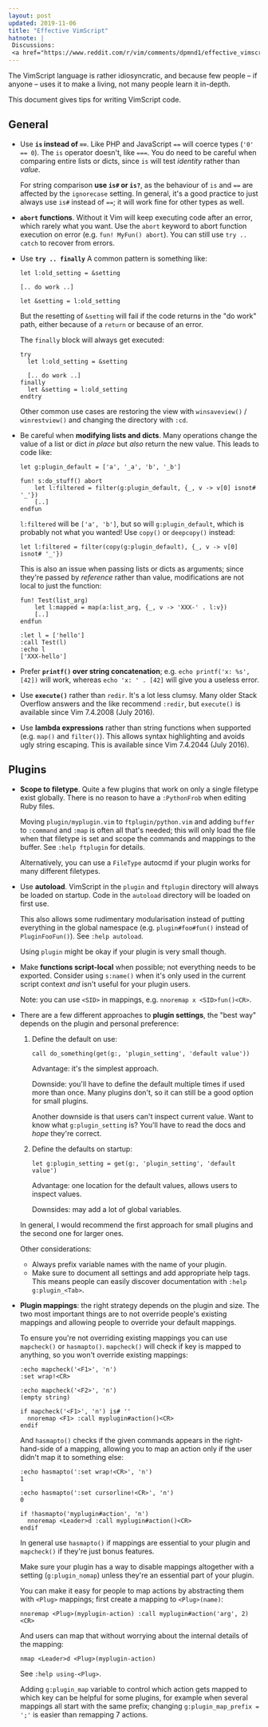 ```yaml
---
layout: post
updated: 2019-11-06
title: "Effective VimScript"
hatnote: |
 Discussions:
 <a href="https://www.reddit.com/r/vim/comments/dpmnd1/effective_vimscript/">/r/vim</a>.
---
```


The VimScript language is rather idiosyncratic, and because few people – if
anyone – uses it to make a living, not many people learn it in-depth.

This document gives tips for writing VimScript code.

General
-------

- Use **`is` instead of `==`**. Like PHP and JavaScript `==` will coerce types
  (`'0' == 0`). The `is` operator doesn't, like `===`. You do need to be careful
  when comparing entire lists or dicts, since `is` will test *identity* rather
  than *value*.

  For string comparison **use `is#` or `is?`**, as the behaviour of `is` and
  `==` are affected by the `ignorecase` setting. In general, it's a good
  practice to just always use `is#` instead of `==`; it will work fine for other
  types as well.

<!-- Controversial, and may not work like I think it did. Comment out for now
     until I have more time to properly investigate.
- Use **explicit variable scope**. `let foo = 1` can refer to `l:foo`, `s:foo`,
  or `g:foo`. You should use explicit scope for the same reason as you should
  always use `var` or `let` in JavaScript.
-->

- **`abort` functions**. Without it Vim will keep executing code after an error,
  which rarely what you want. Use the `abort` keyword to abort function
  execution on error (e.g. `fun! MyFun() abort`). You can still use `try ..
  catch` to recover from errors.

- Use **`try .. finally`** A common pattern is something like:

      let l:old_setting = &setting

      [.. do work ..]

      let &setting = l:old_setting

  But the resetting of `&setting` will fail if the code returns in the "do work"
  path, either because of a `return` or because of an error.

  The `finally` block will always get executed:

      try
        let l:old_setting = &setting

        [.. do work ..]
      finally
        let &setting = l:old_setting
      endtry

  Other common use cases are restoring the view with
  `winsaveview()` / `winrestview()` and changing the directory with `:cd`.

- Be careful when **modifying lists and dicts**. Many operations change the
  value of a list or dict *in place* but *also* return the new value. This leads
  to code like:

      let g:plugin_default = ['a', '_a', 'b', '_b']

      fun! s:do_stuff() abort
          let l:filtered = filter(g:plugin_default, {_, v -> v[0] isnot# '_'})
          [..]
      endfun

  `l:filtered` will be `['a', 'b']`, but so will `g:plugin_default`, which is
  probably not what you wanted! Use `copy()` or `deepcopy()` instead:

      let l:filtered = filter(copy(g:plugin_default), {_, v -> v[0] isnot# '_'})

  This is also an issue when passing lists or dicts as arguments; since they're
  passed by *reference* rather than value, modifications are not local to just
  the function:

      fun! Test(list_arg)
          let l:mapped = map(a:list_arg, {_, v -> 'XXX-' . l:v})
          [..]
      endfun

      :let l = ['hello']
      :call Test(l)
      :echo l
      ['XXX-hello']

- Prefer **`printf()` over string concatenation**; e.g. `echo printf('x: %s',
  [42])` will work, whereas `echo 'x: ' . [42]` will give you a useless error.

- Use **`execute()`** rather than `redir`. It's a lot less clumsy. Many older
  Stack Overflow answers and the like recommend `:redir`, but `execute()` is
  available since Vim 7.4.2008 (July 2016).

- Use **lambda expressions** rather than string functions when supported (e.g.
  `map()` and `filter()`).
  This allows syntax highlighting and avoids ugly string escaping. This is
  available since Vim 7.4.2044 (July 2016).


Plugins
-------

- **Scope to filetype**. Quite a few plugins that work on only a single filetype
  exist globally. There is no reason to have a `:PythonFrob` when editing Ruby
  files.

  Moving `plugin/myplugin.vim` to `ftplugin/python.vim` and adding `buffer` to
  `:command` and `:map` is often all that's needed; this will only load the file
  when that filetype is set and scope the commands and mappings to the buffer.
  See `:help ftplugin` for details.

  Alternatively, you can use a `FileType` autocmd if your plugin works for many
  different filetypes.

- Use **autoload**. VimScript in the `plugin` and `ftplugin` directory will
  always be loaded on startup. Code in the `autoload` directory will be loaded
  on first use.

  This also allows some rudimentary modularisation instead of putting everything
  in the global namespace (e.g. `plugin#foo#fun()` instead of `PluginFooFun()`).
  See `:help autoload`.

  Using `plugin` might be okay if your plugin is very small though.

- Make **functions script-local** when possible; not everything needs to be
  exported. Consider using `s:name()` when it's only used in the current script
  context *and* isn't useful for your plugin users.

  Note: you can use `<SID>` in mappings, e.g. `nnoremap x <SID>fun()<CR>`.

- There are a few different approaches to **plugin settings**, the "best way"
  depends on the plugin and personal preference:

  1. Define the default on use:

         call do_something(get(g:, 'plugin_setting', 'default value'))

     Advantage: it's the simplest approach.

     Downside: you'll have to define the default multiple times if used more
     than once. Many plugins don't, so it can still be a good option for small
     plugins.

     Another downside is that users can't inspect current value. Want to know
     what `g:plugin_setting` is? You'll have to read the docs and *hope* they're
     correct.

  2. Define the defaults on startup:

         let g:plugin_setting = get(g:, 'plugin_setting', 'default value')

     Advantage: one location for the default values, allows users to inspect
     values.

     Downsides: may add a lot of global variables.

  <!--
  3. Use a wrapper:

         fun! plugin#config#setting()
            return get(g:, 'plugin_setting', 'default value')
         endfun

         call do_something(plugin#config#setting())

     Advantage: 

     Downside: can't inspect current value, needs a new function per variable.
  -->


  In general, I would recommend the first approach for small plugins and the
  second one for larger ones.

  Other considerations:

  - Always prefix variable names with the name of your plugin.
  - Make sure to document all settings and add appropriate help tags. This means
    people can easily discover documentation with `:help g:plugin_<Tab>`.

- **Plugin mappings**: the right strategy depends on the plugin and size. The
  two most important things are to not override people's existing mappings and
  allowing people to override your default mappings.

  To ensure you're not overriding existing mappings you can use `mapcheck()` or
  `hasmapto()`. `mapcheck()` will check if key is mapped to anything, so you
  won't override existing mappings:

      :echo mapcheck('<F1>', 'n')
      :set wrap!<CR>

      :echo mapcheck('<F2>', 'n')
      (empty string)

      if mapcheck('<F1>', 'n') is# ''
        nnoremap <F1> :call myplugin#action()<CR>
      endif

  And `hasmapto()` checks if the given commands appears in the right-hand-side
  of a mapping, allowing you to map an action only if the user didn't map it to
  something else:

      :echo hasmapto(':set wrap!<CR>', 'n')
      1

      :echo hasmapto(':set cursorline!<CR>', 'n')
      0

      if !hasmapto('myplugin#action', 'n')
        nnoremap <Leader>d :call myplugin#action()<CR>
      endif

  In general use `hasmapto()` if mappings are essential to your plugin and
  `mapcheck()` if they're just bonus features.

  Make sure your plugin has a way to disable mappings altogether with a setting
  (`g:plugin_nomap`) unless they're an essential part of your plugin.

  You can make it easy for people to map actions by abstracting them with
  `<Plug>` mappings; first create a mapping to `<Plug>(name)`:

      nnoremap <Plug>(myplugin-action) :call myplugin#action('arg', 2)<CR>

  And users can map that without worrying about the internal details of the
  mapping:

      nmap <Leader>d <Plug>(myplugin-action)

  See `:help using-<Plug>`.

  Adding `g:plugin_map` variable to control which action gets mapped to which
  key can be helpful for some plugins, for example when several mappings all
  start with the same prefix; changing `g:plugin_map_prefix = ';'` is easier
  than remapping 7 actions.
